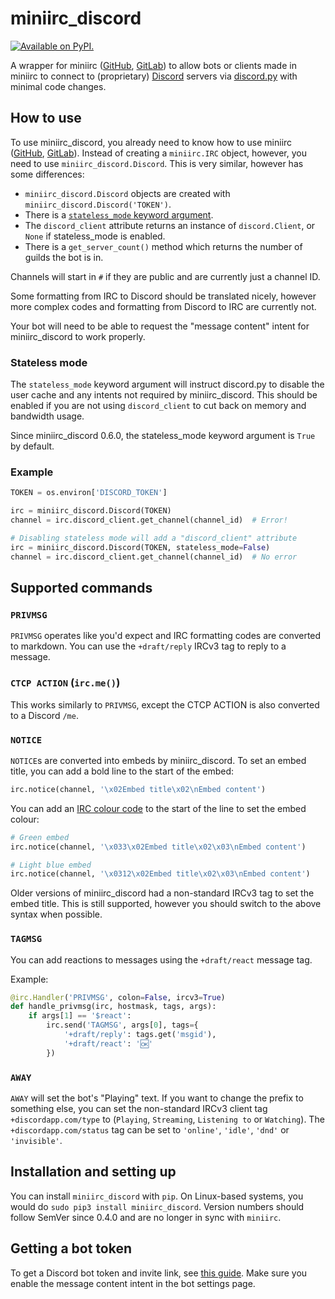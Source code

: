 # miniirc_discord

[![Available on PyPI.](https://img.shields.io/pypi/v/miniirc-discord.svg)](https://pypi.org/project/miniirc-discord/)

A wrapper for miniirc ([GitHub], [GitLab]) to allow bots or clients made in
miniirc to connect to (proprietary) [Discord] servers via [discord.py] with
minimal code changes.

## How to use

To use miniirc_discord, you already need to know how to use miniirc ([GitHub],
[GitLab]). Instead of creating a `miniirc.IRC` object, however, you need to
use `miniirc_discord.Discord`. This is very similar, however has some
differences:

 - `miniirc_discord.Discord` objects are created with
   `miniirc_discord.Discord('TOKEN')`.
 - There is a [`stateless_mode` keyword argument](#stateless-mode).
 - The `discord_client` attribute returns an instance of `discord.Client`, or
    `None` if stateless_mode is enabled.
 - There is a `get_server_count()` method which returns the number of guilds
    the bot is in.

Channels will start in `#` if they are public and are currently just a channel
ID.

Some formatting from IRC to Discord should be translated nicely, however
more complex codes and formatting from Discord to IRC are currently not.

Your bot will need to be able to request the "message content" intent for
miniirc_discord to work properly.

### Stateless mode

The `stateless_mode` keyword argument will instruct discord.py to disable the
user cache and any intents not required by miniirc_discord. This should be
enabled if you are not using `discord_client` to cut back on memory and
bandwidth usage.

Since miniirc_discord 0.6.0, the stateless_mode keyword argument is `True` by
default.

### Example

```py
TOKEN = os.environ['DISCORD_TOKEN']

irc = miniirc_discord.Discord(TOKEN)
channel = irc.discord_client.get_channel(channel_id)  # Error!

# Disabling stateless mode will add a "discord_client" attribute
irc = miniirc_discord.Discord(TOKEN, stateless_mode=False)
channel = irc.discord_client.get_channel(channel_id)  # No error
```

## Supported commands

### `PRIVMSG`

`PRIVMSG` operates like you'd expect and IRC formatting codes are converted to
markdown. You can use the `+draft/reply` IRCv3 tag to reply to a message.

### `CTCP ACTION` (`irc.me()`)

This works similarly to `PRIVMSG`, except the CTCP ACTION is also converted to
a Discord `/me`.

### `NOTICE`

`NOTICE`s are converted into embeds by miniirc_discord. To set an embed title,
you can add a bold line to the start of the embed:

```py
irc.notice(channel, '\x02Embed title\x02\nEmbed content')
```

You can add an
[IRC colour code](https://modern.ircdocs.horse/formatting.html#colors)
to the start of the line to set the embed colour:

```py
# Green embed
irc.notice(channel, '\x033\x02Embed title\x02\x03\nEmbed content')

# Light blue embed
irc.notice(channel, '\x0312\x02Embed title\x02\x03\nEmbed content')
```

Older versions of miniirc_discord had a non-standard IRCv3 tag to set the embed
title. This is still supported, however you should switch to the above syntax
when possible.

### `TAGMSG`

You can add reactions to messages using the `+draft/react` message tag.

Example:

```py
@irc.Handler('PRIVMSG', colon=False, ircv3=True)
def handle_privmsg(irc, hostmask, tags, args):
    if args[1] == '$react':
        irc.send('TAGMSG', args[0], tags={
            '+draft/reply': tags.get('msgid'),
            '+draft/react': '🆗️'
        })
```

### `AWAY`

`AWAY` will set the bot's "Playing" text. If you
want to change the prefix to something else, you can set the non-standard IRCv3
client tag `+discordapp.com/type` to (`Playing`, `Streaming`, `Listening to` or
`Watching`). The `+discordapp.com/status` tag can be set to `'online'`,
`'idle'`, `'dnd'` or `'invisible'`.

## Installation and setting up

You can install `miniirc_discord` with `pip`. On Linux-based systems, you would
do `sudo pip3 install miniirc_discord`. Version numbers should follow SemVer
since 0.4.0 and are no longer in sync with `miniirc`.

## Getting a bot token

To get a Discord bot token and invite link, see [this guide]. Make sure you
enable the message content intent in the bot settings page.

[GitHub]:       https://github.com/luk3yx/miniirc
[GitLab]:       https://gitlab.com/luk3yx/miniirc
[Discord]:      https://discord.com
[discord.py]:   https://github.com/Rapptz/discord.py
[this guide]:   https://github.com/reactiflux/discord-irc/wiki/Creating-a-discord-bot-&-getting-a-token
